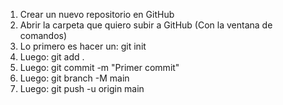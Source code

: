 1) Crear un nuevo repositorio en GitHub
2) Abrir la carpeta que quiero subir a GitHub (Con la ventana de comandos)
3) Lo primero es hacer un: git init
4) Luego: git add .
5) Luego: git commit -m "Primer commit"
6) Luego: git branch -M main
7) Luego: git push -u origin main